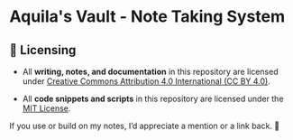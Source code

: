 # Aquila's Vault - Note Taking System

## 📜 Licensing

- All **writing, notes, and documentation** in this repository are licensed under 
  [Creative Commons Attribution 4.0 International (CC BY 4.0)](./LICENSE-CC-BY.md).

- All **code snippets and scripts** in this repository are licensed under 
  the [MIT License](./LICENSE-MIT.md).

If you use or build on my notes, I’d appreciate a mention or a link back. 🌱

